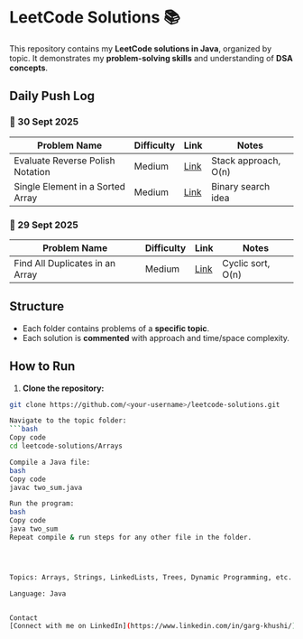 # LeetCode Solutions 📚
This repository contains my **LeetCode solutions in Java**, organized by topic. It demonstrates my **problem-solving skills** and understanding of **DSA concepts**.

## **Daily Push Log**

### 📅 30 Sept 2025
| Problem Name | Difficulty | Link | Notes |
|--------------|------------|------|-------|
| Evaluate Reverse Polish Notation | Medium | [Link](https://leetcode.com/problems/evaluate-reverse-polish-notation/) | Stack approach, O(n) |
| Single Element in a Sorted Array | Medium | [Link](https://leetcode.com/problems/single-element-in-a-sorted-array/) | Binary search idea |

### 📅 29 Sept 2025
| Problem Name | Difficulty | Link | Notes |
|--------------|------------|------|-------|
| Find All Duplicates in an Array | Medium | [Link](https://leetcode.com/problems/find-all-duplicates-in-an-array/) | Cyclic sort, O(n) |



## **Structure**
- Each folder contains problems of a **specific topic**.  
- Each solution is **commented** with approach and time/space complexity.

## **How to Run**
1. **Clone the repository:**  
```bash
git clone https://github.com/<your-username>/leetcode-solutions.git

Navigate to the topic folder:
```bash
Copy code
cd leetcode-solutions/Arrays

Compile a Java file:
bash
Copy code
javac two_sum.java

Run the program:
bash
Copy code
java two_sum
Repeat compile & run steps for any other file in the folder.




Topics: Arrays, Strings, LinkedLists, Trees, Dynamic Programming, etc.

Language: Java


Contact
[Connect with me on LinkedIn](https://www.linkedin.com/in/garg-khushi/)


